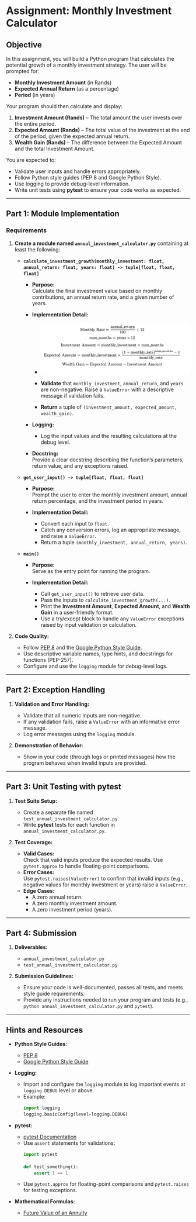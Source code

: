 # Assignment: Monthly Investment Calculator

## Objective

In this assignment, you will build a Python program that calculates the potential growth of a monthly investment strategy. The user will be prompted for:

- **Monthly Investment Amount** (in Rands)
- **Expected Annual Return** (as a percentage)
- **Period** (in years)

Your program should then calculate and display:

1. **Investment Amount (Rands)** – The total amount the user invests over the entire period.
2. **Expected Amount (Rands)** – The total value of the investment at the end of the period, given the expected annual return.
3. **Wealth Gain (Rands)** – The difference between the Expected Amount and the total Investment Amount.

You are expected to:
- Validate user inputs and handle errors appropriately.
- Follow Python style guides (PEP 8 and Google Python Style).
- Use logging to provide debug-level information.
- Write unit tests using **pytest** to ensure your code works as expected.

---

## Part 1: Module Implementation

### Requirements

1. **Create a module named `annual_investment_calculator.py`** containing at least the following:

   - **`calculate_investment_growth(monthly_investment: float, annual_return: float, years: float) -> tuple[float, float, float]`**

     - **Purpose:**  
       Calculate the final investment value based on monthly contributions, an annual return rate, and a given number of years.

     - **Implementation Detail:**  
       - ![Implementation of the Formulae](/Tutorial_2/formulae.png)

       - **Validate** that `monthly_investment`, `annual_return`, and `years` are non-negative. Raise a `ValueError` with a descriptive message if validation fails.
       - **Return** a tuple of `(investment_amount, expected_amount, wealth_gain)`.

     - **Logging:**  
       - Log the input values and the resulting calculations at the debug level.

     - **Docstring:**  
       Provide a clear docstring describing the function’s parameters, return value, and any exceptions raised.

   - **`get_user_input() -> tuple[float, float, float]`**

     - **Purpose:**  
       Prompt the user to enter the monthly investment amount, annual return percentage, and the investment period in years.

     - **Implementation Detail:**  
       - Convert each input to `float`.
       - Catch any conversion errors, log an appropriate message, and raise a `ValueError`.
       - Return a tuple `(monthly_investment, annual_return, years)`.

   - **`main()`**

     - **Purpose:**  
       Serve as the entry point for running the program.

     - **Implementation Detail:**  
       - Call `get_user_input()` to retrieve user data.
       - Pass the inputs to `calculate_investment_growth(...)`.
       - Print the **Investment Amount**, **Expected Amount**, and **Wealth Gain** in a user-friendly format.
       - Use a try/except block to handle any `ValueError` exceptions raised by input validation or calculation.

2. **Code Quality:**
   - Follow [PEP 8](https://peps.python.org/pep-0008/) and the [Google Python Style Guide](https://google.github.io/styleguide/pyguide.html).
   - Use descriptive variable names, type hints, and docstrings for functions (PEP-257).
   - Configure and use the `logging` module for debug-level logs.

---

## Part 2: Exception Handling

1. **Validation and Error Handling:**
   - Validate that all numeric inputs are non-negative.
   - If any validation fails, raise a `ValueError` with an informative error message.
   - Log error messages using the `logging` module.

2. **Demonstration of Behavior:**
   - Show in your code (through logs or printed messages) how the program behaves when invalid inputs are provided.

---

## Part 3: Unit Testing with pytest

1. **Test Suite Setup:**
   - Create a separate file named `test_annual_investment_calculator.py`.
   - Write **pytest** tests for each function in `annual_investment_calculator.py`.

2. **Test Coverage:**
   - **Valid Cases:**  
     Check that valid inputs produce the expected results. Use `pytest.approx` to handle floating-point comparisons.
   - **Error Cases:**  
     Use `pytest.raises(ValueError)` to confirm that invalid inputs (e.g., negative values for monthly investment or years) raise a `ValueError`.
   - **Edge Cases:**  
     - A zero annual return.
     - A zero monthly investment amount.
     - A zero investment period (years).

---

## Part 4: Submission

1. **Deliverables:**
   - `annual_investment_calculator.py`
   - `test_annual_investment_calculator.py`

2. **Submission Guidelines:**
   - Ensure your code is well-documented, passes all tests, and meets style guide requirements.
   - Provide any instructions needed to run your program and tests (e.g., `python annual_investment_calculator.py` and `pytest`).

---

## Hints and Resources

- **Python Style Guides:**
  - [PEP 8](https://peps.python.org/pep-0008/)
  - [Google Python Style Guide](https://google.github.io/styleguide/pyguide.html)

- **Logging:**
  - Import and configure the `logging` module to log important events at `logging.DEBUG` level or above.
  - Example:
    ```python
    import logging
    logging.basicConfig(level=logging.DEBUG)
    ```

- **pytest:**
  - [pytest Documentation](https://docs.pytest.org/en/latest/)
  - Use `assert` statements for validations:
    ```python
    import pytest

    def test_something():
        assert 1 == 1
    ```
  - Use `pytest.approx` for floating-point comparisons and `pytest.raises` for testing exceptions.

- **Mathematical Formulas:**
  - [Future Value of an Annuity](https://en.wikipedia.org/wiki/Annuity_(finance_theory)#Future_value_of_an_annuity)

